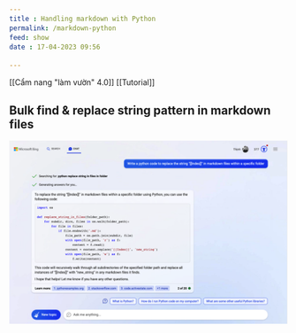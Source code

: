 ```yaml
---
title : Handling markdown with Python
permalink: /markdown-python
feed: show
date : 17-04-2023 09:56
 
---
```


[[Cẩm nang "làm vườn" 4.0]] [[Tutorial]]

## Bulk find & replace string pattern in markdown files
![](src/Pasted%20image%2020230417095635.png)

